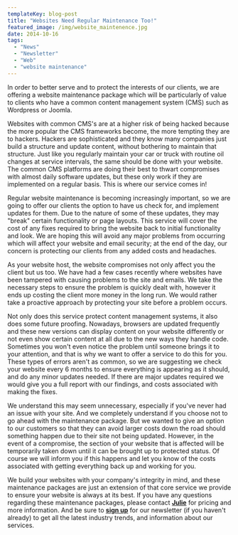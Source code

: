 ```yaml
---
templateKey: blog-post
title: "Websites Need Regular Maintenance Too!"
featured_image: /img/website_maintenence.jpg
date: 2014-10-16
tags:
  - "News"
  - "Newsletter"
  - "Web"
  - "website maintenance"
---
```


In order to better serve and to protect the interests of our clients, we are offering a website maintenance package which will be particularly of value to clients who have a common content management system (CMS) such as Wordpress or Joomla.

Websites with common CMS's are at a higher risk of being hacked because the more popular the CMS frameworks become, the more tempting they are to hackers. Hackers are sophisticated and they know many companies just build a structure and update content, without bothering to maintain that structure. Just like you regularly maintain your car or truck with routine oil changes at service intervals, the same should be done with your website. The common CMS platforms are doing their best to thwart compromises with almost daily software updates, but these only work if they are implemented on a regular basis. This is where our service comes in!

Regular website maintenance is becoming increasingly important, so we are going to offer our clients the option to have us check for, and implement updates for them. Due to the nature of some of these updates, they may "break" certain functionality or page layouts. This service will cover the cost of any fixes required to bring the website back to initial functionality and look. We are hoping this will avoid any major problems from occurring which will affect your website and email security; at the end of the day, our concern is protecting our clients from any added costs and headaches.

As your website host, the website compromises not only affect you the client but us too. We have had a few cases recently where websites have been tampered with causing problems to the site and emails. We take the necessary steps to ensure the problem is quickly dealt with, however it ends up costing the client more money in the long run. We would rather take a proactive approach by protecting your site before a problem occurs.

Not only does this service protect content management systems, it also does some future proofing. Nowadays, browsers are updated frequently and these new versions can display content on your website differently or not even show certain content at all due to the new ways they handle code. Sometimes you won't even notice the problem until someone brings it to your attention, and that is why we want to offer a service to do this for you. These types of errors aren't as common, so we are suggesting we check your website every 6 months to ensure everything is appearing as it should, and do any minor updates needed. If there are major updates required we would give you a full report with our findings, and costs associated with making the fixes.

We understand this may seem unnecessary, especially if you've never had an issue with your site. And we completely understand if you choose not to go ahead with the maintenance package. But we wanted to give an option to our customers so that they can avoid larger costs down the road should something happen due to their site not being updated. However, in the event of a compromise, the section of your website that is affected will be temporarily taken down until it can be brought up to protected status. Of course we will inform you if this happens and let you know of the costs associated with getting everything back up and working for you.

We build your websites with your company's integrity in mind, and these maintenance packages are just an extension of that core service we provide to ensure your website is always at its best. If you have any questions regarding these maintenance packages, please contact [**Julie**](mailto:julie@teamgi.ca) for pricing and more information. And be sure to **[sign up](https://graphicintuitions.com/)** for our newsletter (if you haven't already) to get all the latest industry trends, and information about our services.